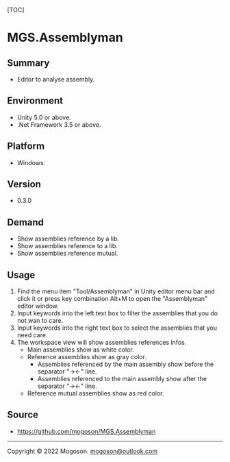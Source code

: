 [TOC]

# MGS.Assemblyman

## Summary
- Editor to analyse assembly.

## Environment
- Unity 5.0 or above.
- .Net Framework 3.5 or above.

## Platform
- Windows.

## Version

- 0.3.0

## Demand
- Show assemblies reference by a lib.
- Show assemblies reference to a lib.
- Show assemblies reference mutual.

## Usage

1. Find the menu item "Tool/Assemblyman" in Unity editor menu bar and click it or press key combination Alt+M to open the "Assemblyman" editor window.
2. Input keywords into the left text box to filter the assemblies that you do not wan to care.
3. Input keywords into the right text box to select the assemblies that you need care.
4. The workspace view will show assemblies references infos.
   - Main assemblies show as white color.
   - Reference assemblies show as gray color.
     - Assemblies referenced by the main assembly show before the separator "-><-" line.
     - Assemblies referenced to the main assembly show after the separator "-><-" line.
   - Reference mutual assemblies show as red color.

## Source

- https://github.com/mogoson/MGS.Assemblyman

------

Copyright © 2022 Mogoson.	mogoson@outlook.com
